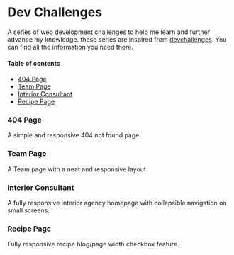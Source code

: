 # Dev Challenges

A series of web development challenges to help me learn and further advance my knowledge.
these series are inspired from [devchallenges](https://devchallenges.io/). You can find all the information you need there.

#### Table of contents

- [404 Page](#404-page)
- [Team Page](#team-page)
- [Interior Consultant](#interior-consultant)
- [Recipe Page](#recipe-page)

### 404 Page

A simple and responsive 404 not found page.

### Team Page

A Team page with a neat and responsive layout.

### Interior Consultant

A fully responsive interior agency homepage with collapsible navigation on small screens.

### Recipe Page

Fully responsive recipe blog/page width checkbox feature.
